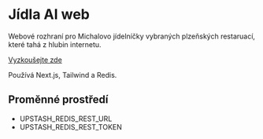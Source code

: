 # Jídla AI web

Webové rozhraní pro Michalovo jídelníčky vybraných plzeňských restaruací, které tahá z hlubin internetu.

[Vyzkoušejte zde](https://jidla-web.vercel.app/)

Používá Next.js, Tailwind a Redis.

## Proměnné prostředí
- UPSTASH_REDIS_REST_URL
- UPSTASH_REDIS_REST_TOKEN
